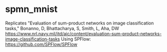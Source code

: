 # spmn_mnist
Replicates "Evaluation of sum-product networks on image classification tasks," Bonanno, D, Bhattacharya, S, Smith, L, Aha, DW
https://www.nrl.navy.mil/itd/aic/content/evaluation-sum-product-networks-image-classification-tasks
Using SPFlow:
https://github.com/SPFlow/SPFlow
